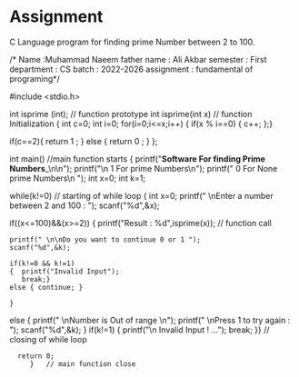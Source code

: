 # Assignment
C Language program for finding prime Number between 2 to 100.


/* Name        :Muhammad Naeem
   father name : Ali Akbar
   semester    : First
   department  : CS
   batch       : 2022-2026
   assignment  : fundamental of programing*/



#include <stdio.h>

int isprime (int);  // function prototype
int isprime(int x)  // function Initialization
   { 
     int c=0;
     int i=0;
     for(i=0;i<=x;i++)
   {
     if(x % i==0)
   { c++;             };}
   
   if(c==2){ return 1 ; }
   else    { return 0 ; }
    };

int main()  //main function starts
    {  printf("__Software For finding Prime Numbers___\n\n");
       printf("\n 1 For prime Numbers\n");
       printf(" 0 For None prime Numbers\n ");
       int x=0;
       int k=1;
 
while(k!=0)  // starting of while loop
    {
       int x=0;
       printf(" \nEnter a number between 2 and 100 : ");
       scanf("%d",&x);
   
if((x<=100)&&(x>=2))
    { printf("Result : %d",isprime(x));  // function call
    
    printf(" \n\nDo you want to continue 0 or 1 ");
    scanf("%d",&k);
    
    if(k!=0 && k!=1)
    {  printf("Invalid Input"); 
       break;}
    else { continue; }
    
    }
 
   else { 
          printf(" \nNumber is Out of range \n");
          printf(" \nPress 1 to try again : ");
          scanf("%d",&k);
        }
    if(k!=1)
        {
    printf("\n Invalid Input ! ...");
    break;
        }} // closing of while loop
    
      return 0;
         }   // main function close
    
